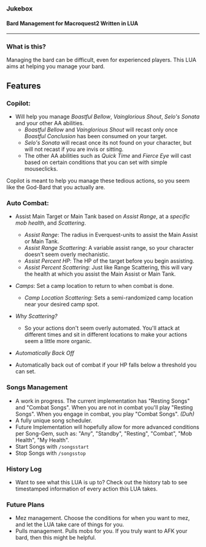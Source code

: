 ### Jukebox
#### Bard Management for Macroquest2 Written in LUA
---
### What is this?
Managing the bard can be difficult, even for experienced players. This LUA aims at helping you manage your bard.

## Features
### Copilot: 
* Will help you manage *Boastful Bellow*, *Vainglorious Shout*, *Selo's Sonata* and your other AA abilities.
  * *Boastful Bellow* and *Vainglorious Shout* will recast only once *Boastful Conclusion* has been consumed on your target.
  * *Selo's Sonata* will recast once its not found on your character, but will not recast if you are invis or sitting.
  * The other AA abilities such as *Quick Time* and *Fierce Eye* will cast based on certain conditions that you can set with simple mouseclicks.
 
Copilot is meant to help you manage these tedious actions, so you seem like the God-Bard that you actually are.

### Auto Combat:
* Assist Main Target or Main Tank based on *Assist Range*, at a *specific mob health*, and *Scattering*.
  * *Assist Range*: The radius in Everquest-units to assist the Main Assist or Main Tank.
  * *Assist Range Scattering*: A variable assist range, so your character doesn't seem overly mechanistic.
  * *Assist Percent HP*: The HP of the target before you begin assisting.
  * *Assist Percent Scattering*: Just like Range Scattering, this will vary the health at which you assist the Main Assist or Main Tank.

* *Camps*: Set a camp location to return to when combat is done.
  * *Camp Location Scattering*: Sets a semi-randomized camp location near your desired camp spot.
 
* *Why Scattering?*
  * So your actions don't seem overly automated. You'll attack at different times and sit in different locations to make your actions seem a little more organic.

* *Automatically Back Off*
 * Automatically back out of combat if your HP falls below a threshold you can set.
 
### Songs Management
* A work in progress. The current implementation has "Resting Songs" and "Combat Songs". When you are not in combat you'll play "Resting Songs". When you engage in combat, you play "Combat Songs". *(Duh)*
* A fully unique song scheduler.
* Future Implementation will hopefully allow for more advanced conditions per Song-Gem, such as: "Any", "Standby", "Resting", "Combat", "Mob Health", "My Health".
* Start Songs with `/songsstart`
* Stop Songs with `/songsstop`

### History Log
* Want to see what this LUA is up to? Check out the history tab to see timestamped information of every action this LUA takes.

### Future Plans
* Mez management. Choose the conditions for when you want to mez, and let the LUA take care of things for you.
* Pulls management. Pulls mobs for you. If you truly want to AFK your bard, then this might be helpful.
